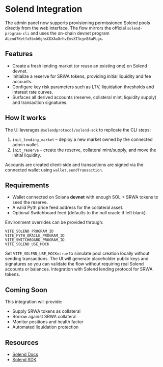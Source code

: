 # Solend Integration

The admin panel now supports provisioning permissioned Solend pools directly from the web interface.
The flow mirrors the official `solend-program-cli` and uses the on-chain devnet program
`ALend7Ketfx5bxh6ghsCDXAoDrhvEmsXT3cynB6aPLgx`.

## Features

- Create a fresh lending market (or reuse an existing one) on Solend devnet.
- Initialize a reserve for SRWA tokens, providing initial liquidity and fee accounts.
- Configure key risk parameters such as LTV, liquidation thresholds and interest rate curves.
- Surfaces all derived accounts (reserve, collateral mint, liquidity supply) and transaction signatures.

## How it works

The UI leverages `@solendprotocol/solend-sdk` to replicate the CLI steps:

1. `init_lending_market` – deploy a new market owned by the connected admin wallet.
2. `init_reserve` – create the reserve, collateral mint/supply, and move the initial liquidity.

Accounts are created client-side and transactions are signed via the connected wallet using
`wallet.sendTransaction`.

## Requirements

- Wallet connected on Solana **devnet** with enough SOL + SRWA tokens to seed the reserve.
- A valid Pyth price feed address for the collateral asset.
- Optional Switchboard feed (defaults to the null oracle if left blank).

Environment overrides can be provided through:

```
VITE_SOLEND_PROGRAM_ID
VITE_PYTH_ORACLE_PROGRAM_ID
VITE_SWITCHBOARD_PROGRAM_ID
VITE_SOLEND_USE_MOCK
```

Set `VITE_SOLEND_USE_MOCK=true` to simulate pool creation locally without sending
transactions. The UI will generate placeholder public keys and signatures so you
can validate the flow without requiring real Solend accounts or balances.
Integration with Solend lending protocol for SRWA tokens.

## Coming Soon

This integration will provide:
- Supply SRWA tokens as collateral
- Borrow against SRWA collateral
- Monitor positions and health factor
- Automated liquidation protection

## Resources

- [Solend Docs](https://docs.solend.fi/)
- [Solend SDK](https://github.com/solendprotocol/solana-program-library)
